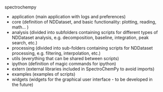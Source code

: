 spectrochempy
- application (main application with logs and preferences)
- core (definition of NDDataset, and basic functionality: plotting, reading, math... )
- analysis (divided into subfolders containing scripts for different types of NDDataset analysis, e.g. decomposition, baseline, integration, peak search, etc.)
- processing (divided into sub-folders containing scripts for NDDataset processing, e.g. filtering, interpolation, etc.)
- utils (everything that can be shared between scripts)
- ipython (definition of magic commands for ipython)
- extern (external libraries included in SpectroChemPy to avoid imports)
- examples (examples of scripts)
- widgets (widgets for the graphical user interface - to be developed in the future)
